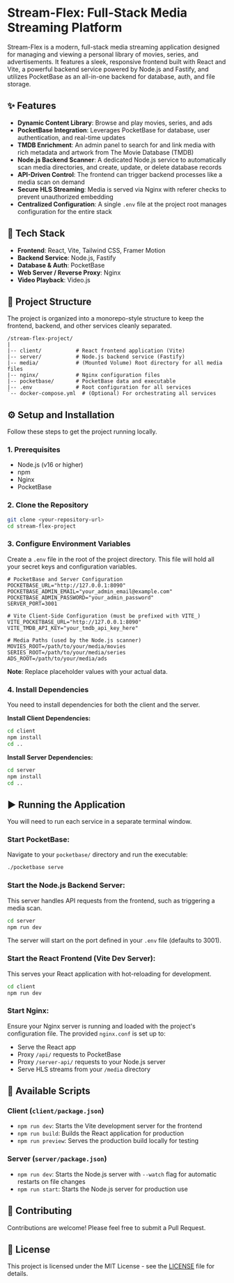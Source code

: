 # Stream-Flex: Full-Stack Media Streaming Platform

Stream-Flex is a modern, full-stack media streaming application designed for managing and viewing a personal library of movies, series, and advertisements. It features a sleek, responsive frontend built with React and Vite, a powerful backend service powered by Node.js and Fastify, and utilizes PocketBase as an all-in-one backend for database, auth, and file storage.

## ✨ Features

- **Dynamic Content Library**: Browse and play movies, series, and ads
- **PocketBase Integration**: Leverages PocketBase for database, user authentication, and real-time updates
- **TMDB Enrichment**: An admin panel to search for and link media with rich metadata and artwork from The Movie Database (TMDB)
- **Node.js Backend Scanner**: A dedicated Node.js service to automatically scan media directories, and create, update, or delete database records
- **API-Driven Control**: The frontend can trigger backend processes like a media scan on demand
- **Secure HLS Streaming**: Media is served via Nginx with referer checks to prevent unauthorized embedding
- **Centralized Configuration**: A single `.env` file at the project root manages configuration for the entire stack

## 🚀 Tech Stack

- **Frontend**: React, Vite, Tailwind CSS, Framer Motion
- **Backend Service**: Node.js, Fastify
- **Database & Auth**: PocketBase
- **Web Server / Reverse Proxy**: Nginx
- **Video Playback**: Video.js

## 📂 Project Structure

The project is organized into a monorepo-style structure to keep the frontend, backend, and other services cleanly separated.

```
/stream-flex-project/
|
|-- client/           # React frontend application (Vite)
|-- server/           # Node.js backend service (Fastify)
|-- media/            # (Mounted Volume) Root directory for all media files
|-- nginx/            # Nginx configuration files
|-- pocketbase/       # PocketBase data and executable
|-- .env              # Root configuration for all services
`-- docker-compose.yml  # (Optional) For orchestrating all services
```

## ⚙️ Setup and Installation

Follow these steps to get the project running locally.

### 1. Prerequisites

- Node.js (v16 or higher)
- npm
- Nginx
- PocketBase

### 2. Clone the Repository

```bash
git clone <your-repository-url>
cd stream-flex-project
```

### 3. Configure Environment Variables

Create a `.env` file in the root of the project directory. This file will hold all your secret keys and configuration variables.

```env
# PocketBase and Server Configuration
POCKETBASE_URL="http://127.0.0.1:8090"
POCKETBASE_ADMIN_EMAIL="your_admin_email@example.com"
POCKETBASE_ADMIN_PASSWORD="your_admin_password"
SERVER_PORT=3001

# Vite Client-Side Configuration (must be prefixed with VITE_)
VITE_POCKETBASE_URL="http://127.0.0.1:8090"
VITE_TMDB_API_KEY="your_tmdb_api_key_here"

# Media Paths (used by the Node.js scanner)
MOVIES_ROOT=/path/to/your/media/movies
SERIES_ROOT=/path/to/your/media/series
ADS_ROOT=/path/to/your/media/ads
```

**Note**: Replace placeholder values with your actual data.

### 4. Install Dependencies

You need to install dependencies for both the client and the server.

**Install Client Dependencies:**
```bash
cd client
npm install
cd ..
```

**Install Server Dependencies:**
```bash
cd server
npm install
cd ..
```

## ▶️ Running the Application

You will need to run each service in a separate terminal window.

### Start PocketBase:
Navigate to your `pocketbase/` directory and run the executable:
```bash
./pocketbase serve
```

### Start the Node.js Backend Server:
This server handles API requests from the frontend, such as triggering a media scan.
```bash
cd server
npm run dev
```
The server will start on the port defined in your `.env` file (defaults to 3001).

### Start the React Frontend (Vite Dev Server):
This serves your React application with hot-reloading for development.
```bash
cd client
npm run dev
```

### Start Nginx:
Ensure your Nginx server is running and loaded with the project's configuration file. The provided `nginx.conf` is set up to:
- Serve the React app
- Proxy `/api/` requests to PocketBase
- Proxy `/server-api/` requests to your Node.js server
- Serve HLS streams from your `/media` directory

## 📜 Available Scripts

### Client (`client/package.json`)
- `npm run dev`: Starts the Vite development server for the frontend
- `npm run build`: Builds the React application for production
- `npm run preview`: Serves the production build locally for testing

### Server (`server/package.json`)
- `npm run dev`: Starts the Node.js server with `--watch` flag for automatic restarts on file changes
- `npm run start`: Starts the Node.js server for production use

## 🤝 Contributing

Contributions are welcome! Please feel free to submit a Pull Request.

## 📄 License

This project is licensed under the MIT License - see the [LICENSE](LICENSE) file for details.